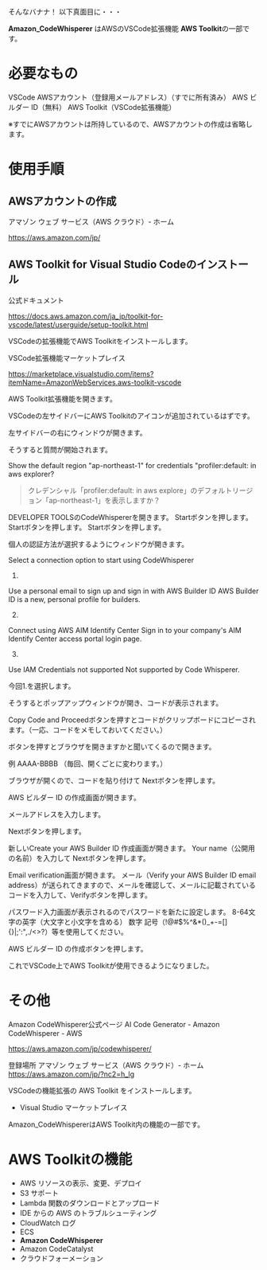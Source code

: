 <!--
title:先月100ドル払って使用し始めたGit Copilotと同等の機能を持つAmazon_CodeWhispererが無料で使える？？
tags:Amazon_CodeWhisperer,Copilot
private: false
-->

そんなバナナ！
以下真面目に・・・

**Amazon_CodeWhisperer** はAWSのVSCode拡張機能 **AWS Toolkit**の一部です。


# 必要なもの
VSCode
AWSアカウント（登録用メールアドレス）（すでに所有済み）
AWS ビルダー ID（無料）
AWS Toolkit（VSCode拡張機能）

※すでにAWSアカウントは所持しているので、AWSアカウントの作成は省略します。

# 使用手順

## AWSアカウントの作成

アマゾン ウェブ サービス（AWS クラウド）- ホーム

https://aws.amazon.com/jp/

## AWS Toolkit for Visual Studio Codeのインストール

公式ドキュメント

https://docs.aws.amazon.com/ja_jp/toolkit-for-vscode/latest/userguide/setup-toolkit.html

VSCodeの拡張機能でAWS Toolkitをインストールします。

VSCode拡張機能マーケットプレイス

https://marketplace.visualstudio.com/items?itemName=AmazonWebServices.aws-toolkit-vscode


AWS Toolkit拡張機能を開きます。

VSCodeの左サイドバーにAWS Toolkitのアイコンが追加されているはずです。

左サイドバーの右にウィンドウが開きます。

そうすると質問が開始されます。

Show the default region "ap-northeast-1" for credentials "profiler:default: in aws explorer?

> クレデンシャル「profiler:default: in aws explore」のデフォルトリージョン「ap-northeast-1」を表示しますか？

DEVELOPER TOOLSのCodeWhispererを開きます。
Startボタンを押します。
Startボタンを押します。
Startボタンを押します。

個人の認証方法が選択するようにウィンドウが開きます。


Select a connection option to start using CodeWhisperer

1.
Use a personal email to sign up and sign in with AWS Builder ID
AWS Builder ID is a new, personal profile for builders.

2.
Connect using AWS AIM Identify Center
Sign in to your company's AIM Identify Center access portal login page.

3.
Use IAM Credentials not supported
Not supported by Code Whisperer.


今回1.を選択します。

そうするとポップアップウィンドウが開き、コードが表示されます。

Copy Code and Proceedボタンを押すとコードがクリップボードにコピーされます。（一応、コードをメモしておいてください。）

ボタンを押すとブラウザを開きますかと聞いてくるので開きます。

例
AAAA-BBBB
（毎回、開くごとに変わります。）


ブラウザが開くので、コードを貼り付けて
Nextボタンを押します。

AWS ビルダー ID の作成画面が開きます。

メールアドレスを入力します。

Nextボタンを押します。

新しいCreate your AWS Builder ID 作成画面が開きます。
Your name（公開用の名前）を入力して Nextボタンを押します。

Email verification画面が開きます。
メール（Verify your AWS Builder ID email address）が送られてきますので、メールを確認して、メールに記載されているコードを入力して、Verifyボタンを押します。

パスワード入力画面が表示されるのでパスワードを新たに設定します。
8-64文字の英字（大文字と小文字を含める）
数字
記号（!@#$%^&*()_+-=[]{}|;':",./<>?）等を使用してください。

AWS ビルダー ID の作成ボタンを押します。

これでVSCode上でAWS Toolkitが使用できるようになりました。



# その他

Amazon CodeWhisperer公式ページ
AI Code Generator - Amazon CodeWhisperer - AWS

https://aws.amazon.com/jp/codewhisperer/

登録場所
アマゾン ウェブ サービス（AWS クラウド）- ホーム
https://aws.amazon.com/jp/?nc2=h_lg

VSCodeの機能拡張の AWS Toolkit をインストールします。

- Visual Studio マーケットプレイス



Amazon_CodeWhispererはAWS Toolkit内の機能の一部です。

# AWS Toolkitの機能

* AWS リソースの表示、変更、デプロイ
* S3 サポート
* Lambda 関数のダウンロードとアップロード
* IDE からの AWS のトラブルシューティング
* CloudWatch ログ
* ECS
* **Amazon CodeWhisperer**
* Amazon CodeCatalyst
* クラウドフォーメーション



